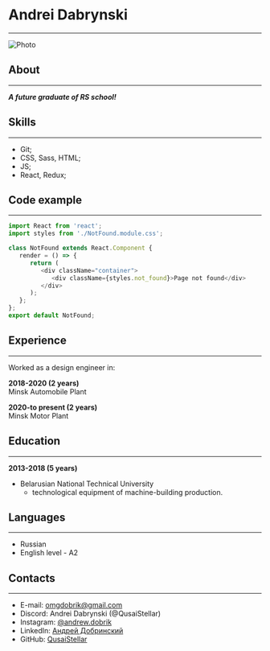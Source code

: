 # Andrei Dabrynski
***
![Photo](https://ia.wampi.ru/2022/06/02/118139678_3328748540682812_5548456000025414184_n.jpg)
## About
***
_**A future graduate of RS school!**_
## Skills
***
- Git;
- CSS, Sass, HTML;
- JS;
- React, Redux;

## Code example
***

```javascript
import React from 'react';
import styles from './NotFound.module.css';

class NotFound extends React.Component {
   render = () => {
      return (
         <div className="container">
            <div className={styles.not_found}>Page not found</div>
         </div>
      );
   };
};
export default NotFound;
```

## Experience
***
Worked as a design engineer in:

__2018-2020 (2 years)__  
Minsk Automobile Plant

__2020-to present (2 years)__  
Minsk Motor Plant 

## Education
***
 __2013-2018 (5 years)__ 
* Belarusian National Technical University 
  + technological equipment of machine-building production.

## Languages
***
* Russian
* English level - A2

## Contacts
***
* E-mail: omgdobrik@gmail.com
* Discord: Andrei Dabrynski (@QusaiStellar)
* Instagram: [@andrew.dobrik](https://www.instagram.com/andrew.dobrik/) 
* LinkedIn: [Андрей Добринский](https://www.linkedin.com/in/андрей-добринский-53a99b23b/) 
* GitHub: [QusaiStellar](https://github.com/QusaiStellar) 